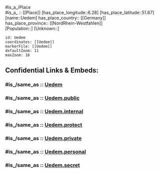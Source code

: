 ﻿---
confidential: public
isDeleted: false
location:
- 51.67
- 6.28
mapmarker: city
mapzoom:
- 7
- 12
SpocWebEntityId:
- 33497
- 35897
tags:
- geo/City
type: City
---

#is_a_/Place  
#is_a_ :: [[Place]] 
[has_place_longitude::6.28] 
[has_place_latitude::51.67] 
[name::Uedem] 
has_place_country:: [[Germany]]  
has_place_province:: [[NordRhein-Westfahlen]]  
[Population::] 
[Unknown::] 


```leaflet
id: Uedem
coordinates: [[Uedem]] 
markerFile: [[Uedem]] 
defaultZoom: 11 
maxZoom: 18
```


## Confidential Links & Embeds: 

### #is_/same_as :: [Uedem](/_Standards/Earth/Continent/Europe/Europe~Central/Germany/Germany~West/Nordrhein-Westfalen/counties~NW/Kleve/cities~Kleve/Uedem.md) 

### #is_/same_as :: [Uedem.public](/_public/Earth/Continent/Europe/Europe~Central/Germany/Germany~West/Nordrhein-Westfalen/counties~NW/Kleve/cities~Kleve/Uedem.public.md) 

### #is_/same_as :: [Uedem.internal](/_internal/Earth/Continent/Europe/Europe~Central/Germany/Germany~West/Nordrhein-Westfalen/counties~NW/Kleve/cities~Kleve/Uedem.internal.md) 

### #is_/same_as :: [Uedem.protect](/_protect/Earth/Continent/Europe/Europe~Central/Germany/Germany~West/Nordrhein-Westfalen/counties~NW/Kleve/cities~Kleve/Uedem.protect.md) 

### #is_/same_as :: [Uedem.private](/_private/Earth/Continent/Europe/Europe~Central/Germany/Germany~West/Nordrhein-Westfalen/counties~NW/Kleve/cities~Kleve/Uedem.private.md) 

### #is_/same_as :: [Uedem.personal](/_personal/Earth/Continent/Europe/Europe~Central/Germany/Germany~West/Nordrhein-Westfalen/counties~NW/Kleve/cities~Kleve/Uedem.personal.md) 

### #is_/same_as :: [Uedem.secret](/_secret/Earth/Continent/Europe/Europe~Central/Germany/Germany~West/Nordrhein-Westfalen/counties~NW/Kleve/cities~Kleve/Uedem.secret.md)

